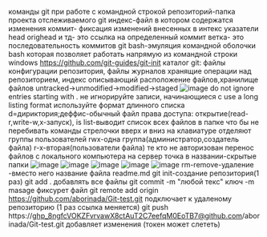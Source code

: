 команды git при работе с командной строкой
репозиторий-папка проекта отслеживаемого git 
индекс-файл в котором содержатся изменения
коммит- фиксация изменений внесенных в интекс
указатели head orighead и тд- это ссылка на определенный коммит
ветка- это последовательность коммитов
git bash-эмуляция командной оболочки bash которая позволяет работать напрямую из командной строки windows
https://github.com/git-guides/git-init
каталог git: файлы конфигурации репозитория, файлы журналов хранящие операции над репозиторием, индекс описывающий расположение файлов,хранилище файлов
untracked->unmodified->modified->staged
![image](https://user-images.githubusercontent.com/97913101/188804315-54a1f6a9-747f-4c89-8948-d8e4684cfeaa.png)
 do not ignore entries starting with .  не игнорируйте записи, начинающиеся с
 use a long listing  format используйте формат длинного списка
 d=дириктория;деффис-обычный файл
 права доступа: открытие(read-r,write-w,x-запуск),
 is list-выводит список всех файлов в папке
 что бы не перебивать команды стрелочки вверх и вниз на клавиатуре
 отделяют группы пользователей rwx-одна группа(администратор,создатель файла) r-x-вторая(пользователи файла) те кто не авторизован
 перенос файлов с локального компьютера на сервер
 точка в названии-скрытые папки
 ![image](https://user-images.githubusercontent.com/97913101/188813888-e6e1dcd7-ac5d-4284-b83d-0b2ccee65230.png)
![image](https://user-images.githubusercontent.com/97913101/188814024-54fff544-3308-40cc-a357-ac592107deac.png)
![image](https://user-images.githubusercontent.com/97913101/188817742-4296ca52-0885-4e8a-bbc9-46f8ab5902ab.png)
![image](https://user-images.githubusercontent.com/97913101/188819394-7cb4efd6-0c73-4759-80ce-d9f1d6ce7ca6.png)
![image](https://user-images.githubusercontent.com/97913101/188820852-e2fc47e8-2b2a-4952-b49c-afebe9d291ce.png)
rm-remove-удаление
<file>-вместо него название файла readme.md
git init-создание репозитория(1 раз) 
 git add . добавлять все файлы
 git commit -m "любой текс" ключ -m masage фиксурет файл
 git remote add origin https://github.com/aborinada/Git-test.git подключает к удаленому репозиторию (1 раз ссылка меняется)
 git push https://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@github.com/aborinada/Git-test.git добавляет изменения (токен может слететь)
